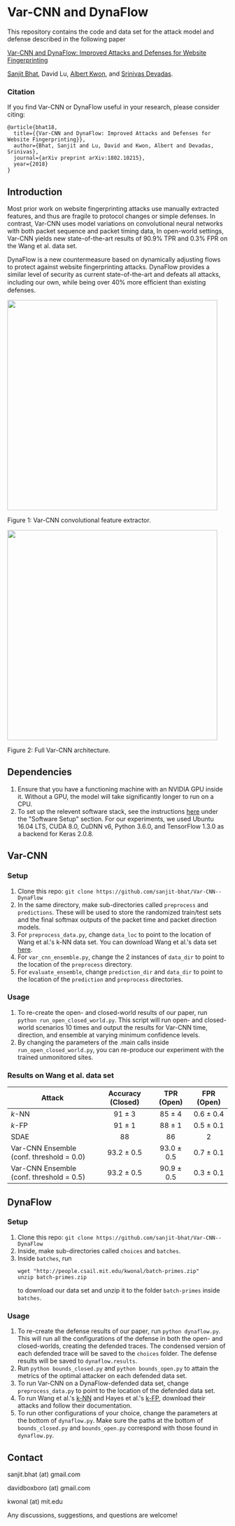 # Var-CNN and DynaFlow

This repository contains the code and data set for the attack model and defense described in the following paper

[Var-CNN and DynaFlow: Improved Attacks and Defenses for Website Fingerprinting](https://arxiv.org/abs/1802.10215)

[Sanjit Bhat](https://people.csail.mit.edu/sanjit-bhat/), David Lu, [Albert Kwon](http://www.albertkwon.com), and [Srinivas Devadas](https://people.csail.mit.edu/devadas/).

### Citation
If you find Var-CNN or DynaFlow useful in your research, please consider citing:

	@article{bhat18,
	  title={{Var-CNN and DynaFlow: Improved Attacks and Defenses for Website Fingerprinting}},
	  author={Bhat, Sanjit and Lu, David and Kwon, Albert and Devadas, Srinivas},
	  journal={arXiv preprint arXiv:1802.10215},
	  year={2018}
	}

## Introduction
Most prior work on website fingerprinting attacks use manually extracted features, and thus are fragile to protocol changes or simple defenses. In contrast, Var-CNN uses model variations on convolutional neural networks with both packet sequence and packet timing data, In open-world settings, Var-CNN yields new state-of-the-art results of 90.9% TPR and 0.3% FPR on the Wang et al. data set. 

DynaFlow is a new countermeasure based on dynamically adjusting flows to protect against website fingerprinting attacks. DynaFlow provides a similar level of security as current state-of-the-art and defeats all attacks, including our own, while being over 40% more efﬁcient than existing defenses. 

<img src="https://user-images.githubusercontent.com/26041354/36411425-90260782-15e3-11e8-8022-997fb73707bb.png" width="480">

Figure 1: Var-CNN convolutional feature extractor.


<img src="https://user-images.githubusercontent.com/26041354/36411430-9613e8c6-15e3-11e8-9521-b5ce19a4ff80.png" width="480">

Figure 2: Full Var-CNN architecture.

## Dependencies
1. Ensure that you have a functioning machine with an NVIDIA GPU inside it. Without a GPU, the model will take significantly longer to run on a CPU. 
2. To set up the relevent software stack, see the instructions [here](https://blog.slavv.com/the-1700-great-deep-learning-box-assembly-setup-and-benchmarks-148c5ebe6415) under the "Software Setup" section. For our experiments, we used Ubuntu 16.04 LTS, CUDA 8.0, CuDNN v6, Python 3.6.0, and TensorFlow 1.3.0 as a backend for Keras 2.0.8.

## Var-CNN
### Setup
1. Clone this repo: ```git clone https://github.com/sanjit-bhat/Var-CNN--DynaFlow```
2. In the same directory, make sub-directories called ```preprocess``` and ```predictions```. These will be used to store the randomized train/test
sets and the final softmax outputs of the packet time and packet direction models.
3. For ```preprocess_data.py```, change ```data_loc``` to point to the location of Wang et al.'s k-NN data set.
You can download Wang et al.'s data set [here](https://www.cse.ust.hk/~taow/wf/data/).
4. For ```var_cnn_ensemble.py```, change the 2 instances of ```data_dir``` to point to the location of the ```preprocess``` directory.
5. For ```evaluate_ensemble```, change `prediction_dir` and `data_dir` to point to the location of the ```prediction``` and ```preprocess``` directories.

### Usage
1. To re-create the open- and closed-world results of our paper, run ```python run_open_closed_world.py```. This script will run open- and closed-world scenarios 10 times and output the results for Var-CNN time, direction, and ensemble at varying minimum confidence levels. 
2. By changing the parameters of the .main calls inside ```run_open_closed_world.py```, you can re-produce our experiment with the trained unmonitored sites.

### Results on Wang et al. data set
Attack | Accuracy (Closed) | TPR (Open) | FPR (Open)
-------|:-------:|:--------:|:--------:|
*k*-NN | 91 ± 3 | 85 ± 4 | 0.6 ± 0.4
*k*-FP |91 ± 1 | 88 ± 1 | 0.5 ± 0.1
SDAE | 88 | 86 | 2
Var-CNN Ensemble (conf. threshold = 0.0) | 93.2 ± 0.5 | 93.0 ± 0.5 | 0.7 ± 0.1
Var-CNN Ensemble (conf. threshold = 0.5) | 93.2 ± 0.5| 90.9 ± 0.5 | 0.3 ± 0.1

## DynaFlow
### Setup  
1. Clone this repo: ```git clone https://github.com/sanjit-bhat/Var-CNN--DynaFlow```
2. Inside, make sub-directories called ```choices``` and ```batches```.
3. Inside ```batches```, run 
   ```shell
   wget "http://people.csail.mit.edu/kwonal/batch-primes.zip"
   unzip batch-primes.zip
   ```
   to download our data set and unzip it to the folder ```batch-primes``` inside ```batches```.  

### Usage
1. To re-create the defense results of our paper, run ```python dynaflow.py```. This will run all the configurations of the defense in both the open- and closed-worlds, creating the defended traces. The condensed version of each defended trace will be saved to the ```choices``` folder. The defense results will be saved to ```dynaflow.results```.
2. Run ```python bounds_closed.py``` and ```python bounds_open.py``` to attain the metrics of the optimal attacker on each defended data set. 
3. To run Var-CNN on a DynaFlow-defended data set, change ```preprocess_data.py``` to point to the location of the defended data set. 
4. To run Wang et al.'s [k-NN](https://www.cse.ust.hk/~taow/wf/attacks/) and Hayes et al.'s [k-FP](https://github.com/jhayes14/k-FP), download their attacks and follow their documentation.  
5. To run other configurations of your choice, change the parameters at the bottom of ```dynaflow.py```. Make sure the paths at the bottom of ```bounds_closed.py``` and ```bounds_open.py``` correspond with those found in ```dynaflow.py```. 
 


## Contact
sanjit.bhat (at) gmail.com

davidboxboro (at) gmail.com

kwonal (at) mit.edu

Any discussions, suggestions, and questions are welcome!
